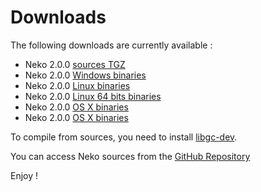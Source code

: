 # Downloads

The following downloads are currently available :

- Neko 2.0.0 [sources TGZ](media/neko-2.0.0.tar.gz)
- Neko 2.0.0 [Windows binaries](media/neko-2.0.0-win.zip)
- Neko 2.0.0 [Linux binaries](media/neko-2.0.0-linux.tar.gz)
- Neko 2.0.0 [Linux 64 bits binaries](media/neko-2.0.0-linux64.tar.gz)
- Neko 2.0.0 [OS X binaries](media/neko-2.0.0-osx.tar.gz)
- Neko 2.0.0 [OS X binaries](media/neko-2.0.0-osx64.tar.gz)

To compile from sources, you need to install [libgc-dev](http://www.hpl.hp.com/personal/Hans_Boehm/gc).

You can access Neko sources from the [GitHub Repository](https://github.com/HaxeFoundation/neko)

Enjoy !

